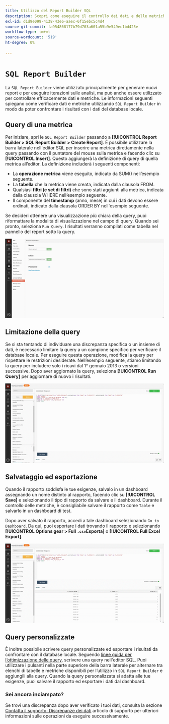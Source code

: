 ```yaml
---
title: Utilizzo del Report Builder SQL
description: Scopri come eseguire il controllo dei dati e delle metriche utilizzando il Report Builder SQL in modo da poter confrontare i risultati con i dati del database locale.
exl-id: d1d9e099-4138-43e6-aaec-6f15ebc5c4d4
source-git-commit: fa954868177b79d703a601a55b9e549ec1bd425e
workflow-type: tm+mt
source-wordcount: '519'
ht-degree: 0%

---
```


# `SQL Report Builder`

La `SQL Report Builder` viene utilizzato principalmente per generare nuovi report e per eseguire iterazioni sulle analisi, ma può anche essere utilizzato per controllare efficacemente dati e metriche. Le informazioni seguenti spiegano come verificare dati e metriche utilizzando `SQL Report Builder` in modo da poter confrontare i risultati con i dati del database locale.

## Query di una metrica

Per iniziare, apri le `SQL Report Builder` passando a **[!UICONTROL Report Builder > SQL Report Builder > Create Report]**. È possibile utilizzare la barra laterale nell&#39;editor SQL per inserire una metrica direttamente nella query passando con il puntatore del mouse sulla metrica e facendo clic su **[!UICONTROL Insert]**. Questo aggiungerà la definizione di query di quella metrica all’editor. La definizione includerà i seguenti componenti:

- La **operazione metrica** viene eseguito, indicato da SUM() nell’esempio seguente.
- La **tabella** che la metrica viene creata, indicata dalla clausola FROM.
- Qualsiasi **filtri (e set di filtri)** che sono stati aggiunti alla metrica, indicata dalla clausola WHERE nell’esempio seguente.
- Il componente del **timestamp** (anno, mese) in cui i dati devono essere ordinati, indicato dalla clausola ORDER BY nell&#39;esempio seguente.

Se desideri ottenere una visualizzazione più chiara della query, puoi riformattare la modalità di visualizzazione nel campo di query. Quando sei pronto, seleziona `Run Query`. I risultati verranno compilati come tabella nel pannello del report sotto la query.

![](../../assets/run-query-results.gif)

## Limitazione della query

Se si sta tentando di individuare una discrepanza specifica o un insieme di dati, è necessario limitare la query a un campione specifico per verificare il database locale. Per eseguire questa operazione, modifica la query per rispettare le restrizioni desiderate. Nell’esempio seguente, stiamo limitando la query per includere solo i ricavi dal 1° gennaio 2013 o versioni successive. Dopo aver aggiornato la query, seleziona **[!UICONTROL Run Query]** per aggiornare di nuovo i risultati.

![](../../assets/restricting-query.gif)

## Salvataggio ed esportazione

Quando il rapporto soddisfa le tue esigenze, salvalo in un dashboard assegnando un nome distinto al rapporto, facendo clic su **[!UICONTROL Save]** e selezionando il tipo di rapporto da salvare e il dashboard. Durante il controllo delle metriche, è consigliabile salvare il rapporto come `Table` e salvarlo in un dashboard di test.

Dopo aver salvato il rapporto, accedi a tale dashboard selezionando `Go to Dashboard`. Da qui, puoi esportare i dati trovando il rapporto e selezionando **[!UICONTROL Options gear > Full `.csv`Esporta]** o **[!UICONTROL Full Excel Export]**.

![](../../assets/export-dboard-data.gif)

## Query personalizzate

È inoltre possibile scrivere query personalizzate ed esportare i risultati da confrontare con il database locale. Seguendo [linee guida per l’ottimizzazione delle query](../../best-practices/optimizing-your-sql-queries.md), scrivere una query nell&#39;editor SQL. Puoi utilizzare i pulsanti nella parte superiore della barra laterale per alternare tra elenchi di tabelle e metriche disponibili per l’utilizzo in `SQL Report Builder` e aggiungili alla query. Quando la query personalizzata si adatta alle tue esigenze, puoi salvare il rapporto ed esportare i dati dal dashboard.

### Sei ancora inciampato?

Se trovi una discrepanza dopo aver verificato i tuoi dati, consulta la sezione [Contatta il supporto: Discrepanze dei dati](https://experienceleague.adobe.com/docs/commerce-knowledge-base/kb/troubleshooting/miscellaneous/mbi-data-discrepancies.html?lang=en) articolo di supporto per ulteriori informazioni sulle operazioni da eseguire successivamente.
